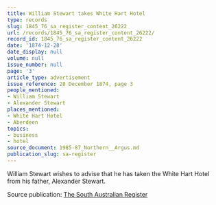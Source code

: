 ```yaml
---
title: William Stewart takes White Hart Hotel
type: records
slug: 1845_76_sa_register_content_26222
url: /records/1845_76_sa_register_content_26222/
record_id: 1845_76_sa_register_content_26222
date: '1874-12-28'
date_display: null
volume: null
issue_number: null
page: '3'
article_type: advertisement
issue_reference: 28 December 1874, page 3
people_mentioned:
- William Stewart
- Alexander Stewart
places_mentioned:
- White Hart Hotel
- Aberdeen
topics:
- business
- hotel
source_document: 1985-87_Northern__Argus.md
publication_slug: sa-register
---
```


William Stewart wishes to advise that he has taken the White Hart Hotel from his father, Alexander Stewart.

Source publication: [The South Australian Register](/publications/sa-register/)
